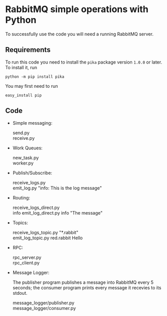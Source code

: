 # RabbitMQ simple operations with Python

To successfully use the code you will need a running RabbitMQ server.

## Requirements

To run this code you need to install the `pika` package version `1.0.0` or later. To install it, run

    python -m pip install pika

You may first need to run

    easy_install pip


## Code

- Simple messaging:

    send.py  
    receive.py


- Work Queues:

    new_task.py  
    worker.py


- Publish/Subscribe:

    receive_logs.py  
    emit_log.py "info: This is the log message"


- Routing:

    receive_logs_direct.py  
    info emit_log_direct.py info "The message"


- Topics:

    receive_logs_topic.py "*.rabbit"  
    emit_log_topic.py red.rabbit Hello


- RPC:

    rpc_server.py  
    rpc_client.py


- Message Logger:

    The publisher program publishes a message into RabbitMQ every 5 seconds; the consumer program prints every message it recevies to its stdout.  

    message_logger/publisher.py  
    message_logger/consumer.py

